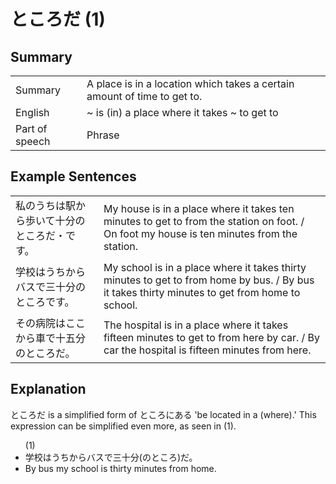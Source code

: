 # ところだ (1)

## Summary

<table><tr>   <td>Summary</td>   <td>A place is in a location which takes a certain amount of time to get to.</td></tr><tr>   <td>English</td>   <td>~ is (in) a place where it takes ~ to get to</td></tr><tr>   <td>Part of speech</td>   <td>Phrase</td></tr></table>

## Example Sentences

<table><tr>   <td>私のうちは駅から歩いて十分のところだ・です。</td>   <td>My house is in a place where it takes ten minutes to get to from the station on foot. / On foot my house is ten minutes from the station.</td></tr><tr>   <td>学校はうちからバスで三十分のところです。</td>   <td>My school is in a place where it takes thirty minutes to get to from home by bus. / By bus it takes thirty minutes to get from home to school.</td></tr><tr>   <td>その病院はここから車で十五分のところだ。</td>   <td>The hospital is in a place where it takes fifteen minutes to get to from here by car. / By car the hospital is fifteen minutes from here.</td></tr></table>

## Explanation

<p><span class="cloze">ところだ</span> is a simplified form of ところにある 'be located in a (where).' This expression can be simplified even more, as seen in (1).</p>  <ul>(1) <li>学校はうちからバスで三十分(の<span class="cloze">ところ</span>)<span class="cloze">だ</span>。</li> <li>By bus my school is thirty minutes from home.</li> </ul>

